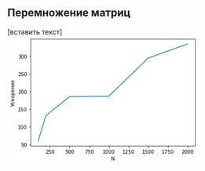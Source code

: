## Перемножение матриц

[вставить текст]
![картинка, моя картинка](https://github.com/greeger/HPC-2022/blob/main/matmul/pictures/gpu_cpu.png)
